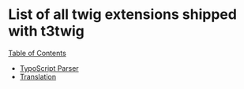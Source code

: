 # List of all twig extensions shipped with t3twig
[Table of Contents](../index.md)

* [TypoScript Parser](./extensions/tsparser.md)
* [Translation](./extensions/translation.md)
